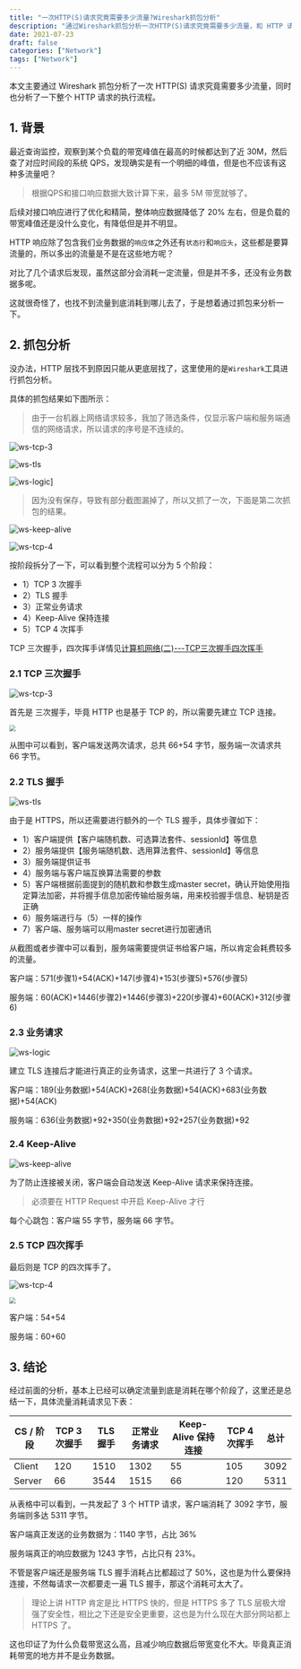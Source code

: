 ```yaml
---
title: "一次HTTP(S)请求究竟需要多少流量?Wireshark抓包分析"
description: "通过Wireshark抓包分析一次HTTP(S)请求究竟需要多少流量，和 HTTP 请求的执行流程"
date: 2021-07-23
draft: false
categories: ["Network"]
tags: ["Network"]
---
```


本文主要通过 Wireshark 抓包分析了一次 HTTP(S) 请求究竟需要多少流量，同时也分析了一下整个 HTTP 请求的执行流程。

<!--more-->

## 1. 背景

最近查询监控，观察到某个负载的带宽峰值在最高的时候都达到了近 30M，然后查了对应时间段的系统 QPS，发现确实是有一个明细的峰值，但是也不应该有这种多流量吧？

> 根据QPS和接口响应数据大致计算下来，最多 5M 带宽就够了。

后续对接口响应进行了优化和精简，整体响应数据降低了 20% 左右，但是负载的带宽峰值还是没什么变化，有降低但是并不明显。

HTTP 响应除了包含我们业务数据的`响应体`之外还有`状态行`和`响应头`，这些都是要算流量的，所以多出的流量是不是在这些地方呢？

对比了几个请求后发现，虽然这部分会消耗一定流量，但是并不多，还没有业务数据多呢。

这就很奇怪了，也找不到流量到底消耗到哪儿去了，于是想着通过抓包来分析一下。



## 2. 抓包分析

没办法，HTTP 层找不到原因只能从更底层找了，这里使用的是`Wireshark`工具进行抓包分析。

具体的抓包结果如下图所示：

> 由于一台机器上网络请求较多，我加了筛选条件，仅显示客户端和服务端通信的网络请求，所以请求的序号是不连续的。

![ws-tcp-3][ws-tcp-3]

![ws-tls][ws-tls]

![ws-logic][ws-logic]]

> 因为没有保存，导致有部分截图漏掉了，所以又抓了一次，下面是第二次抓包的结果。

![ws-keep-alive][ws-keep-alive]

![ws-tcp-4][ws-tcp-4]



按阶段拆分了一下，可以看到整个流程可以分为 5 个阶段：

* 1）TCP 3 次握手
* 2）TLS 握手
* 3）正常业务请求
* 4）Keep-Alive 保持连接
* 5）TCP 4 次挥手



TCP 三次握手，四次挥手详情见[计算机网络(二)---TCP三次握手四次挥手](https://www.lixueduan.com/post/network/02-tcp-connection/)



### 2.1 TCP 三次握手

![ws-tcp-3][ws-tcp-3]

首先是 三次握手，毕竟 HTTP 也是基于 TCP 的，所以需要先建立 TCP 连接。

<img src="https://github.com/lixd/blog/raw/master/images/network/tcp-connection-three.jpg" style="zoom:67%;" />

从图中可以看到，客户端发送两次请求，总共 66+54 字节，服务端一次请求共 66 字节。

### 2.2 TLS 握手

![ws-tls][ws-tls]

由于是 HTTPS，所以还需要进行额外的一个 TLS 握手，具体步骤如下：

* 1）客户端提供【客户端随机数、可选算法套件、sessionId】等信息
* 2）服务端提供【服务端随机数、选用算法套件、sessionId】等信息
* 3）服务端提供证书
* 4）服务端与客户端互换算法需要的参数
* 5）客户端根据前面提到的随机数和参数生成master secret，确认开始使用指定算法加密，并将握手信息加密传输给服务端，用来校验握手信息、秘钥是否正确
* 6）服务端进行与（5）一样的操作
* 7）客户端、服务端可以用master secret进行加密通讯

从截图或者步骤中可以看到，服务端需要提供证书给客户端，所以肯定会耗费较多的流量。

客户端：571(步骤1)+54(ACK)+147(步骤4)+153(步骤5)+576(步骤5)

服务端：60(ACK)+1446(步骤2)+1446(步骤3)+220(步骤4)+60(ACK)+312(步骤6)

### 2.3 业务请求

![ws-logic][ws-logic]

建立 TLS 连接后才能进行真正的业务请求，这里一共进行了 3 个请求。

客户端：189(业务数据)+54(ACK)+268(业务数据)+54(ACK)+683(业务数据)+54(ACK)

服务端：636(业务数据)+92+350(业务数据)+92+257(业务数据)+92



### 2.4 Keep-Alive

![ws-keep-alive][ws-keep-alive]

为了防止连接被关闭，客户端会自动发送 Keep-Alive 请求来保持连接。

> 必须要在 HTTP Request 中开启 Keep-Alive 才行

每个心跳包：客户端 55 字节，服务端 66 字节。



### 2.5 TCP 四次挥手

最后则是 TCP 的四次挥手了。

![ws-tcp-4][ws-tcp-4]

<img src="https://github.com/lixd/blog/raw/master/images/network/tcp-close-connection-four.jpg" style="zoom: 67%;" />

客户端：54+54

服务端：60+60



## 3. 结论

经过前面的分析，基本上已经可以确定流量到底是消耗在哪个阶段了，这里还是总结一下，具体流量消耗请求见下表：

| CS / 阶段 | TCP 3 次握手 | TLS 握手 | 正常业务请求 | Keep-Alive 保持连接 | TCP 4 次挥手 | 总计 |
| --------- | ------------ | -------- | ------------ | ------------------- | ------------ | ---- |
| Client    | 120          | 1510     | 1302         | 55                  | 105          | 3092 |
| Server    | 66           | 3544     | 1515         | 66                  | 120          | 5311 |

从表格中可以看到，一共发起了 3 个 HTTP 请求，客户端消耗了 3092 字节，服务端则多达 5311 字节。

客户端真正发送的业务数据为：1140 字节，占比 36%

服务端真正的响应数据为 1243 字节，占比只有 23%。

不管是客户端还是服务端 TLS 握手消耗占比都超过了 50%，这也是为什么要保持连接，不然每请求一次都要走一遍 TLS 握手，那这个消耗可太大了。

> 理论上讲 HTTP 肯定是比 HTTPS 快的，但是 HTTPS 多了 TLS 层极大增强了安全性，相比之下还是安全更重要，这也是为什么现在大部分网站都上 HTTPS 了。

这也印证了为什么负载带宽这么高，且减少响应数据后带宽变化不大。毕竟真正消耗带宽的地方并不是业务数据。





[ws-tcp-3]:https://github.com/lixd/blog/raw/master/images/network/http-flow/ws-tcp-3.png
[ws-tls]:https://github.com/lixd/blog/raw/master/images/network/http-flow/ws-tls.png
[ws-logic]:https://github.com/lixd/blog/raw/master/images/network/http-flow/ws-logic.png
[ws-keep-alive]:https://github.com/lixd/blog/raw/master/images/network/http-flow/ws-keep-alive.png
[ws-tcp-4]:https://github.com/lixd/blog/raw/master/images/network/http-flow/ws-tcp-4.png

